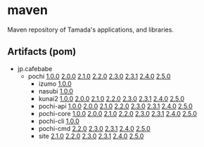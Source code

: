 # maven

Maven repository of Tamada's applications, and libraries.

## Artifacts (pom)

* jp.cafebabe
    * pochi [1.0.0][pochi-1.0.0] [2.0.0][pochi-2.0.0] [2.1.0][pochi-2.1.0] [2.2.0][pochi-2.2.0] [2.3.0][pochi-2.3.0] [2.3.1][pochi-2.3.1] [2.4.0](pochi-2.4.0) [2.5.0](pochi-2.5.0)
        * izumo [1.0.0][izumo-1.0.0]
        * nasubi [1.0.0][nasubi-1.0.0]
        * kunai2 [1.0.0][kunai2-1.0.0] [2.0.0][kunai2-2.0.0] [2.1.0][kunai2-2.1.0] [2.2.0][kunai2-2.2.0] [2.3.0][kunai2-2.3.0] [2.3.1][kunai2-2.3.1] [2.4.0](kunai2-2.4.0) [2.5.0](kunai2-2.5.0)
        * pochi-api [1.0.0][pochi-1.0.0] [2.0.0][pochi-2.0.0] [2.1.0][pochi-2.1.0] [2.2.0][pochi-2.2.0] [2.3.0][pochi-api-2.3.0] [2.3.1][pochi-api-2.3.1] [2.4.0](pochi-api-2.4.0) [2.5.0](pochi-api-2.5.0)
        * pochi-core [1.0.0][pochi-core-1.0.0] [2.0.0][pochi-core-2.0.0] [2.1.0][pochi-core-2.1.0] [2.2.0][pochi-core-2.2.0] [2.3.0][pochi-core-2.3.0] [2.3.1][pochi-core-2.3.1] [2.4.0](pochi-core-2.4.0) [2.5.0](pochi-core-2.5.0)
        * pochi-cli [1.0.0][pochi-cli-1.0.0]
        * pochi-cmd [2.2.0][pochi-cmd-2.2.0] [2.3.0][pochi-cmd-2.3.0] [2.3.1][pochi-cmd-2.3.1] [2.4.0](pochi-cmd-2.4.0) [2.5.0](pochi-cmd-2.5.0)
        * site [2.1.0][site-2.1.0] [2.2.0][site-2.2.0] [2.3.0][site-2.3.0] [2.3.1][site-2.3.1] [2.4.0](site-2.4.0) [2.5.0](site-2.5.0)

[pochi-1.0.0]:https://tamada.github.io/maven/jp/cafebabe/pochi/1.0.0/pochi-1.0.0.pom
[izumo-1.0.0]:https://tamada.github.io/maven/jp/cafebabe/pochi/izumo/1.0.0/izumo-1.0.0.pom
[nasubi-1.0.0]:https://tamada.github.io/maven/jp/cafebabe/pochi/nasubi/1.0.0/nasubi-1.0.0.pom
[kunai2-1.0.0]:https://tamada.github.io/maven/jp/cafebabe/pochi/kunai2/1.0.0/kunai2-1.0.0.pom
[pochi-api-1.0.0]:https://tamada.github.io/maven/jp/cafebabe/pochi/pochi-api/1.0.0/pochi-api-1.0.0.pom
[pochi-core-1.0.0]:https://tamada.github.io/maven/jp/cafebabe/pochi/pochi-core/1.0.0/pochi-core-1.0.0.pom
[pochi-cli-1.0.0]:https://tamada.github.io/maven/jp/cafebabe/pochi/pochi-cli/1.0.0/pochi-cli-1.0.0.pom

[pochi-2.0.0]:https://tamada.github.io/maven/jp/cafebabe/pochi/2.0.0/pochi-2.0.0.pom
[kunai2-2.0.0]:https://tamada.github.io/maven/jp/cafebabe/pochi/kunai2/2.0.0/kunai2-2.0.0.pom
[pochi-api-2.0.0]:https://tamada.github.io/maven/jp/cafebabe/pochi/pochi-api/2.0.0/pochi-api-2.0.0.pom
[pochi-core-2.0.0]:https://tamada.github.io/maven/jp/cafebabe/pochi/pochi-core/2.0.0/pochi-core-2.0.0.pom

[pochi-2.1.0]:https://tamada.github.io/maven/jp/cafebabe/pochi/2.1.0/pochi-2.1.0.pom
[kunai2-2.1.0]:https://tamada.github.io/maven/jp/cafebabe/pochi/kunai2/2.1.0/kunai2-2.1.0.pom
[pochi-api-2.1.0]:https://tamada.github.io/maven/jp/cafebabe/pochi/pochi-api/2.1.0/pochi-api-2.1.0.pom
[pochi-core-2.1.0]:https://tamada.github.io/maven/jp/cafebabe/pochi/pochi-core/2.1.0/pochi-core-2.1.0.pom
[site-2.1.0]:https://tamada.github.io/maven/jp/cafebabe/pochi/site/2.1.0/site-2.1.0.pom

[pochi-2.2.0]:https://tamada.github.io/maven/jp/cafebabe/pochi/2.2.0/pochi-2.2.0.pom
[kunai2-2.2.0]:https://tamada.github.io/maven/jp/cafebabe/pochi/kunai2/2.2.0/kunai2-2.2.0.pom
[pochi-api-2.2.0]:https://tamada.github.io/maven/jp/cafebabe/pochi/pochi-api/2.2.0/pochi-api-2.2.0.pom
[pochi-core-2.2.0]:https://tamada.github.io/maven/jp/cafebabe/pochi/pochi-core/2.2.0/pochi-core-2.2.0.pom
[pochi-cmd-2.2.0]:https://tamada.github.io/maven/jp/cafebabe/pochi/pochi-cmd/2.2.0/pochi-cmd-2.2.0.pom
[site-2.2.0]:https://tamada.github.io/maven/jp/cafebabe/pochi/site/2.2.0/site-2.2.0.pom

[kunai2-2.3.0]:https://tamada.github.io/maven/jp/cafebabe/pochi/kunai2/2.3.0/kunai2-2.3.0.pom
[pochi-2.3.0]:https://tamada.github.io/maven/jp/cafebabe/pochi/2.3.0/pochi-2.3.0.pom

[pochi-api-2.3.0]:https://tamada.github.io/maven/jp/cafebabe/pochi/pochi-api/2.3.0/pochi-api-2.3.0.pom
[pochi-core-2.3.0]:https://tamada.github.io/maven/jp/cafebabe/pochi/pochi-core/2.3.0/pochi-core-2.3.0.pom
[pochi-cmd-2.3.0]:https://tamada.github.io/maven/jp/cafebabe/pochi/pochi-cmd/2.3.0/pochi-cmd-2.3.0.pom
[site-2.3.0]:https://tamada.github.io/maven/jp/cafebabe/pochi/site/2.3.0/site-2.3.0.pom

[pochi-2.3.1]:https://tamada.github.io/maven/jp/cafebabe/pochi/2.3.1/pochi-2.3.1.pom
[kunai2-2.3.1]:https://tamada.github.io/maven/jp/cafebabe/pochi/kunai2/2.3.1/kunai2-2.3.1.pom
[pochi-api-2.3.1]:https://tamada.github.io/maven/jp/cafebabe/pochi/pochi-api/2.3.1/pochi-api-2.3.1.pom
[pochi-core-2.3.1]:https://tamada.github.io/maven/jp/cafebabe/pochi/pochi-core/2.3.1/pochi-core-2.3.1.pom
[pochi-cmd-2.3.1]:https://tamada.github.io/maven/jp/cafebabe/pochi/pochi-cmd/2.3.1/pochi-cmd-2.3.1.pom
[site-2.3.1]:https://tamada.github.io/maven/jp/cafebabe/pochi/site/2.3.1/site-2.3.1.pom

[pochi-2.4.0]:https://tamada.github.io/maven/jp/cafebabe/pochi/2.4.0/pochi-2.4.0.pom
[kunai2-2.4.0]:https://tamada.github.io/maven/jp/cafebabe/pochi/kunai2/2.4.0/kunai2-2.4.0.pom
[pochi-api-2.4.0]:https://tamada.github.io/maven/jp/cafebabe/pochi/pochi-api/2.4.0/pochi-api-2.4.0.pom
[pochi-core-2.4.0]:https://tamada.github.io/maven/jp/cafebabe/pochi/pochi-core/2.4.0/pochi-core-2.4.0.pom
[pochi-cmd-2.4.0]:https://tamada.github.io/maven/jp/cafebabe/pochi/pochi-cmd/2.4.0/pochi-cmd-2.4.0.pom
[site-2.4.0]:https://tamada.github.io/maven/jp/cafebabe/pochi/site/2.4.0/site-2.4.0.pom

[pochi-2.5.0]:https://tamada.github.io/maven/jp/cafebabe/pochi/2.5.0/pochi-2.5.0.pom
[kunai2-2.5.0]:https://tamada.github.io/maven/jp/cafebabe/pochi/kunai2/2.5.0/kunai2-2.5.0.pom
[pochi-api-2.5.0]:https://tamada.github.io/maven/jp/cafebabe/pochi/pochi-api/2.5.0/pochi-api-2.5.0.pom
[pochi-core-2.5.0]:https://tamada.github.io/maven/jp/cafebabe/pochi/pochi-core/2.5.0/pochi-core-2.5.0.pom
[pochi-cmd-2.5.0]:https://tamada.github.io/maven/jp/cafebabe/pochi/pochi-cmd/2.5.0/pochi-cmd-2.5.0.pom
[site-2.5.0]:https://tamada.github.io/maven/jp/cafebabe/pochi/site/2.5.0/site-2.5.0.pom
